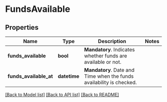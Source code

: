 # FundsAvailable

## Properties
Name | Type | Description | Notes
------------ | ------------- | ------------- | -------------
**funds_available** | **bool** | __Mandatory__. Indicates whether funds are available or not. | 
**funds_available_at** | **datetime** | __Mandatory__. Date and Time when the funds availability is checked. | 

[[Back to Model list]](../README.md#documentation-for-models) [[Back to API list]](../README.md#documentation-for-api-endpoints) [[Back to README]](../README.md)



